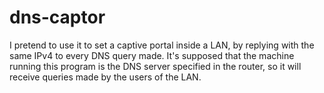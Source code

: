 # dns-captor

I pretend to use it to set a captive portal inside a LAN, by replying with the same IPv4 to every DNS query made. It's supposed that the machine running this program is the DNS server specified in the router, so it will receive queries made by the users of the LAN.
